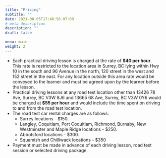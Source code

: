 ```yaml
---
title: "Pricing"
subtitle: ""
date: 2021-08-05T17:46:58-07:00
# meta description
description: ""
draft: false

menu: main
weight: 2
---
```


- Each practical driving lesson is charged at the rate of **$40 per hour**. This rate is restricted to the location area in Surrey, BC lying within Hwy 10 in the south and 96 Avenue in the north, 120 street in the west and 152 street in the east. For any location outside this area rate would be conveyed to the learner and must be agreed upon by the learner before the lesson.
- Practical driving lessons at any road test location other than 13426 78 Ave, Surrey, BC V3W 8J6 and 13665 68 Ave, Surrey, BC V3W 0Y6  would be charged at **$55 per hour** and would include the time spent on driving to and from the road test location.
- The road test car rental charges are as follows:
  * Surrey locations - $150. 
  * Langley, Coquitlam, Port Coquitlam, Richmond, Burnaby, New Westminster and Maple Ridge locations - $250.
  * Abbotsford locations - $300.
  * Squamish and Chilliwack locations - $350
- Payment must be made in advance of each driving lesson, road test session or selected driving package.
